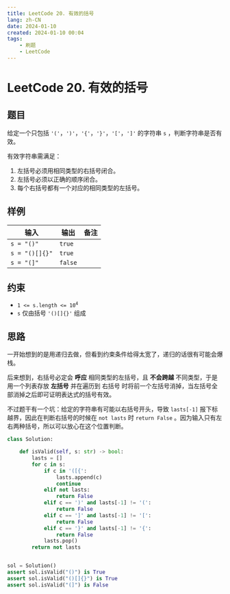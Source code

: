 ```yaml
---
title: LeetCode 20. 有效的括号
lang: zh-CN
date: 2024-01-10
created: 2024-01-10 00:04
tags:
    - 刷题
    - LeetCode
---
```


<script setup lang="ts">
import RevisionInfo from "@/components/RevisionInfo.vue";
</script>

# LeetCode 20. 有效的括号

<RevisionInfo :badge="2">
<template #badge1>
    <a href="https://leetcode.cn/problems/valid-parentheses/" target="_blank">
        <img src="https://img.shields.io/badge/LeetCode-20. 有效的括号-895200?logo=leetcode&logoColor=FFA116"/>
    </a>
</template>
<template #badge2>
    <a href="https://leetcode.com/problems/valid-parentheses/" target="_blank">
        <img src="https://img.shields.io/badge/LeetCode-20. Valid Parentheses-895200?logo=leetcode&logoColor=FFA116"/>
    </a>
</template>
</RevisionInfo>

## 题目

给定一个只包括 `'('`，`')'`，`'{'`，`'}'`，`'['`，`']'` 的字符串 `s` ，判断字符串是否有效。

有效字符串需满足：

1. 左括号必须用相同类型的右括号闭合。
2. 左括号必须以正确的顺序闭合。
3. 每个右括号都有一个对应的相同类型的左括号。

## 样例

| 输入             | 输出      | 备注 |
|----------------|---------|----|
| `s = "()"`     | `true`  |    |
| `s = "()[]{}"` | `true`  |    |
| `s = "(]"`     | `false` |    |

## 约束

- <code>1 <= s.length <= 10<sup>4</sup></code>
- `s` 仅由括号 `'()[]{}'` 组成

## 思路

一开始想到的是用递归去做，但看到约束条件给得太宽了，递归的话很有可能会爆栈。

后来想到，右括号必定会 **呼应** 相同类型的左括号，且 **不会跨越** 不同类型，于是用一个列表存放 **左括号** 并在遍历到 右括号 时将前一个左括号消掉，当左括号全部消掉之后即可证明表达式的括号有效。

不过题干有一个坑：给定的字符串有可能以右括号开头，导致 `lasts[-1]` 报下标越界，因此在判断右括号的时候在 `not lasts` 时 `return False` 。因为输入只有左右两种括号，所以可以放心在这个位置判断。

```python
class Solution:

    def isValid(self, s: str) -> bool:
        lasts = []
        for c in s:
            if c in '([{':
                lasts.append(c)
                continue
            elif not lasts:
                return False
            elif c == ')' and lasts[-1] != '(':
                return False
            elif c == ']' and lasts[-1] != '[':
                return False
            elif c == '}' and lasts[-1] != '{':
                return False
            lasts.pop()
        return not lasts


sol = Solution()
assert sol.isValid("()") is True
assert sol.isValid("()[]{}") is True
assert sol.isValid("(]") is False
```

